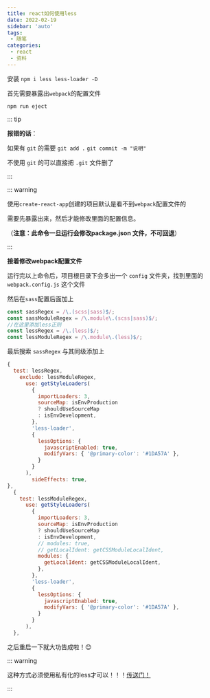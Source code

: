 ```yaml
---
title: react如何使用less
date: 2022-02-19
sidebar: 'auto'
tags:
 - 随笔
categories:
 - react
 - 资料
---
```


安装 `npm i less less-loader -D`

首先需要暴露出`webpack`的配置文件

`npm run eject`

::: tip

**报错的话**：

如果有 `git` 的需要 `git add .` `git commit -m "说明"`

不使用 `git` 的可以直接把 `.git` 文件删了

:::

::: warning 

使用`create-react-app`创建的项目默认是看不到`webpack`配置文件的

需要先暴露出来，然后才能修改里面的配置信息。

（**注意：此命令一旦运行会修改package.json 文件，不可回退**）

:::

**接着修改webpack配置文件**

运行完以上命令后，项目根目录下会多出一个 `config` 文件夹，找到里面的 `webpack.config.js` 这个文件

然后在`sass`配置后面加上

```js
const sassRegex = /\.(scss|sass)$/;
const sassModuleRegex = /\.module\.(scss|sass)$/;
//在这里添加less正则
const lessRegex = /\.(less)$/;
const lessModuleRegex = /\.module\.(less)$/;
```

最后搜索 `sassRegex` 与其同级添加上

```js
{
  test: lessRegex,
    exclude: lessModuleRegex,
      use: getStyleLoaders(
        {
          importLoaders: 3,
          sourceMap: isEnvProduction
          ? shouldUseSourceMap
          : isEnvDevelopment,
        },
        'less-loader',
        {
          lessOptions: {
            javascriptEnabled: true,
            modifyVars: { '@primary-color': '#1DA57A' },
          }
        }
      ),
        sideEffects: true,
},
  {
    test: lessModuleRegex,
      use: getStyleLoaders(
        {
          importLoaders: 3,
          sourceMap: isEnvProduction
          ? shouldUseSourceMap
          : isEnvDevelopment,
          // modules: true,
          // getLocalIdent: getCSSModuleLocalIdent,
          modules: {
            getLocalIdent: getCSSModuleLocalIdent,
          },
        },
        'less-loader',
        {
          lessOptions: {
            javascriptEnabled: true,
            modifyVars: { '@primary-color': '#1DA57A' },
          }
        }
      ),
  },

```

之后重启一下就大功告成啦！😊

::: warning

这种方式必须使用私有化的less才可以！！！[传送门！](/docs/react/react-note.html#%E7%A7%81%E6%9C%89%E5%8C%96css)

:::